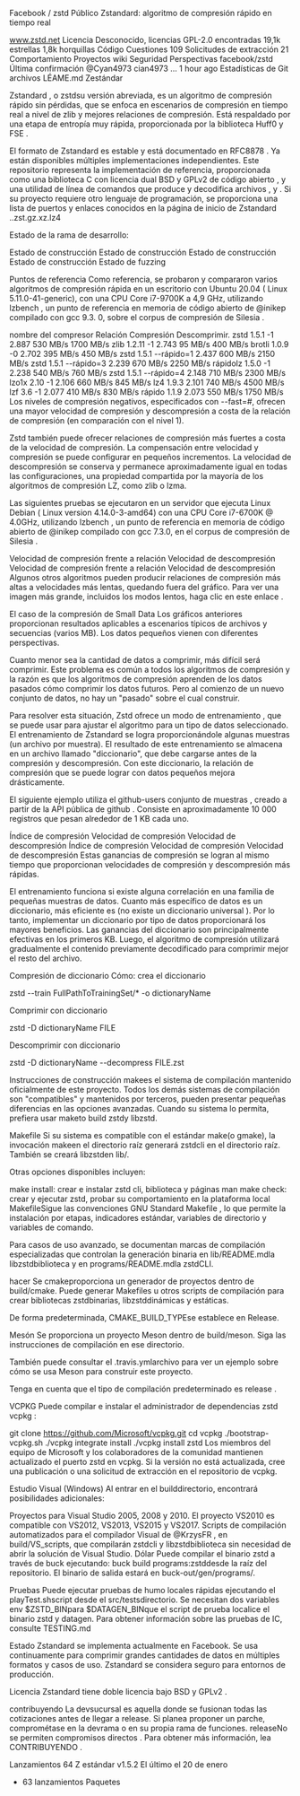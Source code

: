 
Facebook
/
zstd
Público
Zstandard: algoritmo de compresión rápido en tiempo real

www.zstd.net
Licencia
 Desconocido, licencias GPL-2.0 encontradas
 19,1k estrellas 1,8k horquillas 
Código
Cuestiones
109
Solicitudes de extracción
21
Comportamiento
Proyectos
wiki
Seguridad
Perspectivas
facebook/zstd
Última confirmación
@Cyan4973
cian4973
…
1 hour ago
Estadísticas de Git
archivos
LÉAME.md
Zestándar

Zstandard , o zstdsu versión abreviada, es un algoritmo de compresión rápido sin pérdidas, que se enfoca en escenarios de compresión en tiempo real a nivel de zlib y mejores relaciones de compresión. Está respaldado por una etapa de entropía muy rápida, proporcionada por la biblioteca Huff0 y FSE .

El formato de Zstandard es estable y está documentado en RFC8878 . Ya están disponibles múltiples implementaciones independientes. Este repositorio representa la implementación de referencia, proporcionada como una biblioteca C con licencia dual BSD y GPLv2 de código abierto , y una utilidad de línea de comandos que produce y decodifica archivos , y . Si su proyecto requiere otro lenguaje de programación, se proporciona una lista de puertos y enlaces conocidos en la página de inicio de Zstandard ..zst.gz.xz.lz4

Estado de la rama de desarrollo:

Estado de construcción Estado de construcción Estado de construcción Estado de construcción Estado de fuzzing

Puntos de referencia
Como referencia, se probaron y compararon varios algoritmos de compresión rápida en un escritorio con Ubuntu 20.04 ( Linux 5.11.0-41-generic), con una CPU Core i7-9700K a 4,9 GHz, utilizando lzbench , un punto de referencia en memoria de código abierto de @inikep compilado con gcc 9.3. 0, sobre el corpus de compresión de Silesia .

nombre del compresor	Relación	Compresión	Descomprimir.
zstd 1.5.1 -1	2.887	530 MB/s	1700 MB/s
zlib 1.2.11 -1	2.743	95 MB/s	400 MB/s
brotli 1.0.9 -0	2.702	395 MB/s	450 MB/s
zstd 1.5.1 --rápido=1	2.437	600 MB/s	2150 MB/s
zstd 1.5.1 --rápido=3	2.239	670 MB/s	2250 MB/s
rápidolz 1.5.0 -1	2.238	540 MB/s	760 MB/s
zstd 1.5.1 --rápido=4	2.148	710 MB/s	2300 MB/s
lzo1x 2.10 -1	2.106	660 MB/s	845 MB/s
lz4 1.9.3	2.101	740 MB/s	4500 MB/s
lzf 3.6 -1	2.077	410 MB/s	830 MB/s
rápido 1.1.9	2.073	550 MB/s	1750 MB/s
Los niveles de compresión negativos, especificados con --fast=#, ofrecen una mayor velocidad de compresión y descompresión a costa de la relación de compresión (en comparación con el nivel 1).

Zstd también puede ofrecer relaciones de compresión más fuertes a costa de la velocidad de compresión. La compensación entre velocidad y compresión se puede configurar en pequeños incrementos. La velocidad de descompresión se conserva y permanece aproximadamente igual en todas las configuraciones, una propiedad compartida por la mayoría de los algoritmos de compresión LZ, como zlib o lzma.

Las siguientes pruebas se ejecutaron en un servidor que ejecuta Linux Debian ( Linux version 4.14.0-3-amd64) con una CPU Core i7-6700K @ 4.0GHz, utilizando lzbench , un punto de referencia en memoria de código abierto de @inikep compilado con gcc 7.3.0, en el corpus de compresión de Silesia .

Velocidad de compresión frente a relación	Velocidad de descompresión
Velocidad de compresión frente a relación	Velocidad de descompresión
Algunos otros algoritmos pueden producir relaciones de compresión más altas a velocidades más lentas, quedando fuera del gráfico. Para ver una imagen más grande, incluidos los modos lentos, haga clic en este enlace .

El caso de la compresión de Small Data
Los gráficos anteriores proporcionan resultados aplicables a escenarios típicos de archivos y secuencias (varios MB). Los datos pequeños vienen con diferentes perspectivas.

Cuanto menor sea la cantidad de datos a comprimir, más difícil será comprimir. Este problema es común a todos los algoritmos de compresión y la razón es que los algoritmos de compresión aprenden de los datos pasados ​​cómo comprimir los datos futuros. Pero al comienzo de un nuevo conjunto de datos, no hay un "pasado" sobre el cual construir.

Para resolver esta situación, Zstd ofrece un modo de entrenamiento , que se puede usar para ajustar el algoritmo para un tipo de datos seleccionado. El entrenamiento de Zstandard se logra proporcionándole algunas muestras (un archivo por muestra). El resultado de este entrenamiento se almacena en un archivo llamado "diccionario", que debe cargarse antes de la compresión y descompresión. Con este diccionario, la relación de compresión que se puede lograr con datos pequeños mejora drásticamente.

El siguiente ejemplo utiliza el github-users conjunto de muestras , creado a partir de la API pública de github . Consiste en aproximadamente 10 000 registros que pesan alrededor de 1 KB cada uno.

Índice de compresión	Velocidad de compresión	Velocidad de descompresión
Índice de compresión	Velocidad de compresión	Velocidad de descompresión
Estas ganancias de compresión se logran al mismo tiempo que proporcionan velocidades de compresión y descompresión más rápidas.

El entrenamiento funciona si existe alguna correlación en una familia de pequeñas muestras de datos. Cuanto más específico de datos es un diccionario, más eficiente es (no existe un diccionario universal ). Por lo tanto, implementar un diccionario por tipo de datos proporcionará los mayores beneficios. Las ganancias del diccionario son principalmente efectivas en los primeros KB. Luego, el algoritmo de compresión utilizará gradualmente el contenido previamente decodificado para comprimir mejor el resto del archivo.

Compresión de diccionario Cómo:
crea el diccionario

zstd --train FullPathToTrainingSet/* -o dictionaryName

Comprimir con diccionario

zstd -D dictionaryName FILE

Descomprimir con diccionario

zstd -D dictionaryName --decompress FILE.zst

Instrucciones de construcción
makees el sistema de compilación mantenido oficialmente de este proyecto. Todos los demás sistemas de compilación son "compatibles" y mantenidos por terceros, pueden presentar pequeñas diferencias en las opciones avanzadas. Cuando su sistema lo permita, prefiera usar maketo build zstdy libzstd.

Makefile
Si su sistema es compatible con el estándar make(o gmake), la invocación makeen el directorio raíz generará zstdcli en el directorio raíz. También se creará libzstden lib/.

Otras opciones disponibles incluyen:

make install: crear e instalar zstd cli, biblioteca y páginas man
make check: crear y ejecutar zstd, probar su comportamiento en la plataforma local
MakefileSigue las convenciones GNU Standard Makefile , lo que permite la instalación por etapas, indicadores estándar, variables de directorio y variables de comando.

Para casos de uso avanzado, se documentan marcas de compilación especializadas que controlan la generación binaria en lib/README.mdla libzstdbiblioteca y en programs/README.mdla zstdCLI.

hacer
Se cmakeproporciona un generador de proyectos dentro de build/cmake. Puede generar Makefiles u otros scripts de compilación para crear bibliotecas zstdbinarias, libzstddinámicas y estáticas.

De forma predeterminada, CMAKE_BUILD_TYPEse establece en Release.

Mesón
Se proporciona un proyecto Meson dentro de build/meson. Siga las instrucciones de compilación en ese directorio.

También puede consultar el .travis.ymlarchivo para ver un ejemplo sobre cómo se usa Meson para construir este proyecto.

Tenga en cuenta que el tipo de compilación predeterminado es release .

VCPKG
Puede compilar e instalar el administrador de dependencias zstd vcpkg :

git clone https://github.com/Microsoft/vcpkg.git
cd vcpkg
./bootstrap-vcpkg.sh
./vcpkg integrate install
./vcpkg install zstd
Los miembros del equipo de Microsoft y los colaboradores de la comunidad mantienen actualizado el puerto zstd en vcpkg. Si la versión no está actualizada, cree una publicación o una solicitud de extracción en el repositorio de vcpkg.

Estudio Visual (Windows)
Al entrar en el builddirectorio, encontrará posibilidades adicionales:

Proyectos para Visual Studio 2005, 2008 y 2010.
El proyecto VS2010 es compatible con VS2012, VS2013, VS2015 y VS2017.
Scripts de compilación automatizados para el compilador Visual de @KrzysFR , en build/VS_scripts, que compilarán zstdcli y libzstdbiblioteca sin necesidad de abrir la solución de Visual Studio.
Dólar
Puede compilar el binario zstd a través de buck ejecutando: buck build programs:zstddesde la raíz del repositorio. El binario de salida estará en buck-out/gen/programs/.

Pruebas
Puede ejecutar pruebas de humo locales rápidas ejecutando el playTest.shscript desde el src/testsdirectorio. Se necesitan dos variables env $ZSTD_BINpara $DATAGEN_BINque el script de prueba localice el binario zstd y datagen. Para obtener información sobre las pruebas de IC, consulte TESTING.md

Estado
Zstandard se implementa actualmente en Facebook. Se usa continuamente para comprimir grandes cantidades de datos en múltiples formatos y casos de uso. Zstandard se considera seguro para entornos de producción.

Licencia
Zstandard tiene doble licencia bajo BSD y GPLv2 .

contribuyendo
La devsucursal es aquella donde se fusionan todas las cotizaciones antes de llegar a release. Si planea proponer un parche, comprométase en la devrama o en su propia rama de funciones. releaseNo se permiten compromisos directos . Para obtener más información, lea CONTRIBUYENDO .

Lanzamientos 64
Z estándar v1.5.2
El último
el 20 de enero
+ 63 lanzamientos
Paquetes
